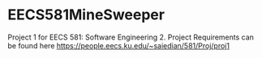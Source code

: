 # EECS581MineSweeper
Project 1 for EECS 581: Software Engineering 2. Project Requirements can be found here https://people.eecs.ku.edu/~saiedian/581/Proj/proj1
